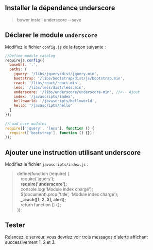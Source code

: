 
## Installer la dépendance underscore

> bower install underscore --save


## Déclarer le module `underscore`

Modifiez le fichier `config.js` de la façon suivante :


```javascript
//Define module catalog  
requirejs.config({  
  baseUrl: '.',  
  paths: {  
    jquery: '/libs/jquery/dist/jquery.min',  
    bootstrap: '/libs/bootstrap/dist/js/bootstrap.min',  
    react: '/libs/react/react.min',  
    less: '/libs/less/dist/less.min',  
    underscore: '/libs/underscore/underscore-min', //<-- Ajout  
    index: '/javascripts/index',  
    helloworld: '/javascripts/helloworld',  
    hello: '/javascripts/hello'  
  }  
});  
 
//Load core modules  
require(['jquery', 'less'], function () {  
  require(['bootstrap'], function () {});  
});
```

## Ajouter une instruction utilisant underscore

Modifiez le fichier `javascripts/index.js` :

> define(function (require) {  
> &nbsp;&nbsp;    require('jquery');  
> &nbsp;&nbsp;    **require('underscore');**  
> &nbsp;&nbsp;    console.log('Module index chargé');  
> &nbsp;&nbsp;    $(document).prop('title', 'Module index chargé');  
> &nbsp;&nbsp;    **_.each([1, 2, 3], alert);**  
> &nbsp;&nbsp;    return function () {};  
> }); 

## Tester

Relancez le serveur, vous devriez voir trois messages d'alerte affichant successivement 1, 2 et 3.






